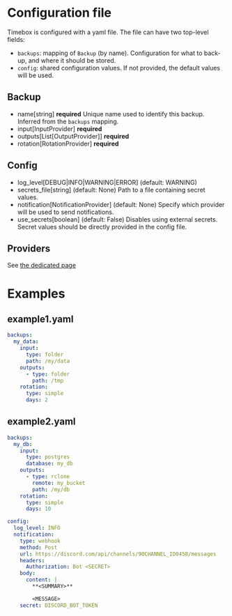 # Configuration file

Timebox is configured with a yaml file. The file can have two top-level fields:
- `backups`: mapping of `Backup` (by name). Configuration for what to back-up, and where it should be stored.
- `config`: shared configuration values. If not provided, the default values will be used.

## Backup


- name[string] **required** 
  Unique name used to identify this backup. Inferred from the `backups` mapping.
- input[InputProvider] **required** 
- outputs[List[OutputProvider]] **required** 
- rotation[RotationProvider] **required** 

## Config


- log_level[DEBUG|INFO|WARNING|ERROR] (default: WARNING) 
- secrets_file[string] (default: None) 
  Path to a file containing secret values.
- notification[NotificationProvider] (default: None) 
  Specify which provider will be used to send notifications.
- use_secrets[boolean] (default: False) 
  Disables using external secrets. Secret values should be directly provided in the config file.

## Providers 

See [the dedicated page](/docs/providers.md)

# Examples


## example1.yaml

```yaml
backups:
  my_data:
    input:
      type: folder
      path: /my/data
    outputs:
      - type: folder
        path: /tmp
    rotation:
      type: simple
      days: 2

```

## example2.yaml

```yaml
backups:
  my_db:
    input:
      type: postgres
      database: my_db
    outputs:
      - type: rclone
        remote: my_bucket
        path: /my/db
    rotation:
      type: simple
      days: 10

config:
  log_level: INFO
  notification:
    type: webhook
    method: Post
    url: https://discord.com/api/channels/90CHANNEL_ID0458/messages
    headers:
      Authorization: Bot <SECRET>
    body:
      content: |
        **<SUMMARY>**

        <MESSAGE>
    secret: DISCORD_BOT_TOKEN


```
